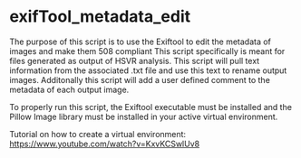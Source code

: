# exifTool_metadata_edit
The purpose of this script is to use the Exiftool to edit the metadata of images and make them 508 compliant
This script specifically is meant for files generated as output of HSVR analysis.
This script will pull text information from the associated .txt file and use this text to rename output images.
Additonally this script will add a user defined comment to the metadata of each output image.

To properly run this script, the Exiftool executable must be installed and the Pillow Image library must be installed in your active virtual environment.

Tutorial on how to create a virtual environment:
https://www.youtube.com/watch?v=KxvKCSwlUv8

